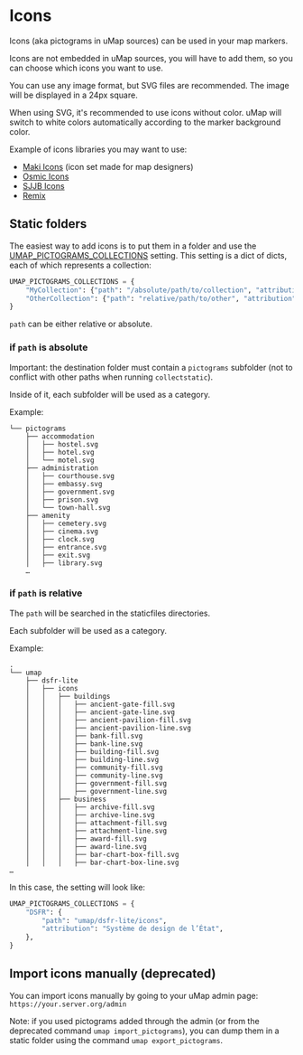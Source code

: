 # Icons

Icons (aka pictograms in uMap sources) can be used in your map markers.

Icons are not embedded in uMap sources, you will have to add them, so you can choose which icons you want to use.

You can use any image format, but SVG files are recommended. The image will be displayed in a 24px square.

When using SVG, it's recommended to use icons without color. uMap will switch to white colors
automatically according to the marker background color.

Example of icons libraries you may want to use:

- [Maki Icons](https://labs.mapbox.com/maki-icons/) (icon set made for map designers)
- [Osmic Icons](https://gitlab.com/gmgeo/osmic)
- [SJJB Icons](http://www.sjjb.co.uk/mapicons/contactsheet)
- [Remix](https://remixicon.com/)


## Static folders

The easiest way to add icons is to put them in a folder and use the
[UMAP_PICTOGRAMS_COLLECTIONS](./settings.md#umap_pictograms_collections) setting.
This setting is a dict of dicts, each of which represents a collection:

```python title="settings.py"
UMAP_PICTOGRAMS_COLLECTIONS = {
    "MyCollection": {"path": "/absolute/path/to/collection", "attribution": "Someone"},
    "OtherCollection": {"path": "relative/path/to/other", "attribution": "Else"},
}
```

`path` can be either relative or absolute.

### if `path` is absolute

Important: the destination folder must contain a `pictograms` subfolder (not to
conflict with other paths when running `collectstatic`).

Inside of it, each subfolder will be used as a category.

Example:

```
└── pictograms
    ├── accommodation
    │   ├── hostel.svg
    │   ├── hotel.svg
    │   └── motel.svg
    ├── administration
    │   ├── courthouse.svg
    │   ├── embassy.svg
    │   ├── government.svg
    │   ├── prison.svg
    │   └── town-hall.svg
    ├── amenity
    │   ├── cemetery.svg
    │   ├── cinema.svg
    │   ├── clock.svg
    │   ├── entrance.svg
    │   ├── exit.svg
    │   ├── library.svg
    …
```

### if `path` is relative

The `path` will be searched in the staticfiles directories.

Each subfolder will be used as a category.

Example:

```
.
└── umap
    ├── dsfr-lite
    │   ├── icons
    │   │   ├── buildings
    │   │   │   ├── ancient-gate-fill.svg
    │   │   │   ├── ancient-gate-line.svg
    │   │   │   ├── ancient-pavilion-fill.svg
    │   │   │   ├── ancient-pavilion-line.svg
    │   │   │   ├── bank-fill.svg
    │   │   │   ├── bank-line.svg
    │   │   │   ├── building-fill.svg
    │   │   │   ├── building-line.svg
    │   │   │   ├── community-fill.svg
    │   │   │   ├── community-line.svg
    │   │   │   ├── government-fill.svg
    │   │   │   ├── government-line.svg
    │   │   ├── business
    │   │   │   ├── archive-fill.svg
    │   │   │   ├── archive-line.svg
    │   │   │   ├── attachment-fill.svg
    │   │   │   ├── attachment-line.svg
    │   │   │   ├── award-fill.svg
    │   │   │   ├── award-line.svg
    │   │   │   ├── bar-chart-box-fill.svg
    │   │   │   ├── bar-chart-box-line.svg
…
```

In this case, the setting will look like:
```python title="settings.py"
UMAP_PICTOGRAMS_COLLECTIONS = {
    "DSFR": {
        "path": "umap/dsfr-lite/icons",
        "attribution": "Système de design de l’État",
    },
}
```

## Import icons manually (deprecated)

You can import icons manually by going to your uMap admin page: `https://your.server.org/admin`

Note: if you used pictograms added through the admin (or from the deprecated command `umap import_pictograms`),
you can dump them in a static folder using the command `umap export_pictograms`.
